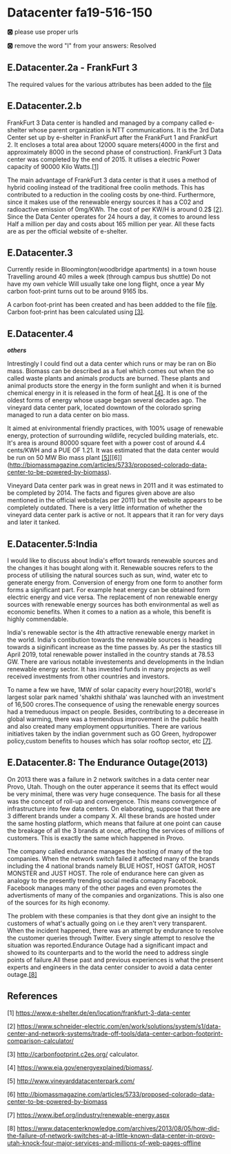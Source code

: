 # Datacenter  fa19-516-150

:o2: please use proper urls

:o2: remove the word "I" from your answers: Resolved

## E.Datacenter.2a - FrankFurt 3

The required values for the various attributes has been added to the [file](https://docs.google.com/spreadsheets/d/1gh869zfjA4sVxL8-ga0af2_HLTTuOoD1IReuRSrbq4I/edit#gid=0)

## E.Datacenter.2.b

FrankFurt 3 Data center is handled and managed by a company called e-shelter whose parent organization is NTT communications. It is the 3rd Data Center set up by e-shelter in FrankFurt after the FrankFurt 1 and FrankFurt 2. It encloses a total area about 12000 square meters(4000 in the first and approximately 8000 in the second phase of construction). FrankFurt 3 Data center was completed by the end of 2015. It utlises a electric Power capacity of 90000 Kilo Watts.[[1]](https://www.e-shelter.de/en/location/frankfurt-3-data-center)

The main advantage of FrankFurt 3 data center is that it uses a method of hybrid cooling instead of the traditional free coolin methods. This has contributed to a reduction in the cooling costs by one-third. Furthermore, since it makes use of the renewable energy sources it has a C02 and radioactive emission of 0mg/KWh. The cost of per KW/H is around 0.2$ [[2]](https://www.schneider-electric.com/en/work/solutions/system/s1/data-center-and-network-systems/trade-off-tools/data-center-carbon-footprint-comparison-calculator/). Since the Data Center operates for 24 hours a day, it comes to around less Half a million per day and costs about 165 million per year. All these facts are as per the official website of e-shelter.

## E.Datacenter.3

 Currently reside in Bloomington(woodbridge apartments) in a town house 
 Travelling around 40 miles a week (through campus bus shuttle) 
 Do not have my own vehicle
 Will usually take one long flight, once a year
 My carbon foot-print turns out to be around 9165 lbs.

A carbon foot-print has been created and has been addded to the file [file](https://docs.google.com/spreadsheets/d/1gh869zfjA4sVxL8-ga0af2_HLTTuOoD1IReuRSrbq4I/edit#gid=314181983). Carbon foot-print has been calculated using [[3]](http://carbonfootprint.c2es.org/).

## E.Datacenter.4

**_others_**

Intrestingly I could find out a data center which runs or may be ran on Bio mass. Biomass can be described as a fuel which comes out when the so called waste plants and animals products are burned. These plants and animal products store the energy in the form sunlight and when it is burned chemical energy in it is released in the form of heat.[[4]](https://www.eia.gov/energyexplained/biomass/). It is one of the oldest forms of energy whose usage began several decades ago. The vineyard data center park, located downtown of the colorado spring managed to run a data center on bio mass. 

It aimed at enivironmental friendly practices, with 100% usage of renewable energy, protection of surrounding wildlife, recycled building materials, etc. It's area is around 80000 square feet with a power cost of around 4.4 cents/KWH and a PUE OF 1.21. It was estimated that the data center would be run on 50 MW Bio mass plant [[5]](http://www.vineyarddatacenterpark.com/)[[6]] (http://biomassmagazine.com/articles/5733/proposed-colorado-data-center-to-be-powered-by-biomass). 

Vineyard Data center park was in great news in 2011 and it was estimated to be completed by 2014. The facts and figures given above are also mentioned in the official website(as per 2011) but the website appears to be completely outdated. There is a very little information of whether the vineyard data center park is active or not. It appears that it ran for very days and later it tanked. 

## E.Datacenter.5:India

I would like to discuss about India's effort towards renewable sources and the changes it has bought along with it. Renewable soucres refers to the process of utilising the natural sources such as sun, wind, water etc to generate energy from. Conversion of energy from one form to another form forms a significant part. For example heat energy can be obtained form electric energy and vice versa. The replacement of non renewable energy sources with renewable energy sources has both environmental as well as economic benefits. When it comes to a nation as a whole, this benefit is highly commendable. 

India's renewable sector is the 4th attractive renewable energy market in the world. India's contibution towards the renewable sources is heading towards a siginificant increase as the time passes by. As per the stastics till April 2019, total renewable power installed in the country stands at 78.53 GW. There are various notable investements and developments in the Indian renewable energy sector. It has invested funds in many projects as well received investments from other countries and investors. 

To name a few we have, 1MW of solar capacity every hour(2018), world's largest solar park named 'shakthi shithala' was launched with an investment of 16,500 crores.The consequence of using the renewable energy sources had a tremeduous impact on people. Besides, contributing to a decerease in global warming, there was a tremendous improvement in the public health and also created many employment oppurtunities. There are various initiatives taken by the indian government such as GO Green, hydropower policy,custom benefits to houses which has solar rooftop sector, etc [[7]](https://www.ibef.org/industry/renewable-energy.aspx).

## E.Datacenter.8: The Endurance Outage(2013)

On 2013 there was a failure in 2 network switches in a data center near Provo, Utah. Though on the outer apperance it seems that its effect would be very minimal, there was very huge consequence. The basis for all these was the concept of roll-up and convergence. This means convergence of infrastructure into few data centers. On elaborating, suppose that there are 3 different brands under a company X. All these brands are hosted under the same hosting platform, which means that failure at one point can cause the breakage of all the 3 brands at once, affecting the services of millions of customers. This is exactly the same which happened in Provo.

The company called endurance manages the hosting of many of the top companies. When the network switch failed it affected many of the brands including the 4 national brands namely BLUE HOST, HOST GATOR, HOST MONSTER and JUST HOST. The role of endurance here can given as analogy to the presently trending social media comapny Facebook. Facebook manages many of the other pages and even promotes the advertisments of many of the companies and organizations. This is also one of the sources for its high economy. 

The problem with these companies is that they dont give an insight to the customers of what's actually going on i.e they aren't very transparent. When the incident happened, there was an attempt by endurance to resolve the customer queries through Twitter. Every single attempt to resolve the situation was reported.Endurance Outage had a significant impact and showed to its counterparts and to the world the need to address single points of failure.All these past and previous experiences is what the present experts and engineers in the data center consider to avoid a data center outage.[[8]](https://www.datacenterknowledge.com/archives/2013/08/05/how-did-the-failure-of-network-switches-at-a-little-known-data-center-in-provo-utah-knock-four-major-services-and-millions-of-web-pages-offline)

## References

[1] https://www.e-shelter.de/en/location/frankfurt-3-data-center

[2] https://www.schneider-electric.com/en/work/solutions/system/s1/data-center-and-network-systems/trade-off-tools/data-center-carbon-footprint-comparison-calculator/

[3] http://carbonfootprint.c2es.org/ calculator.

[4] https://www.eia.gov/energyexplained/biomass/.

[5] http://www.vineyarddatacenterpark.com/

[6] http://biomassmagazine.com/articles/5733/proposed-colorado-data-center-to-be-powered-by-biomass

[7] https://www.ibef.org/industry/renewable-energy.aspx

[8] https://www.datacenterknowledge.com/archives/2013/08/05/how-did-the-failure-of-network-switches-at-a-little-known-data-center-in-provo-utah-knock-four-major-services-and-millions-of-web-pages-offline



